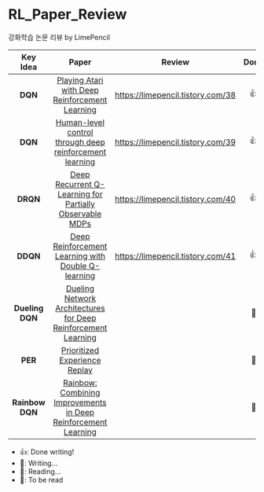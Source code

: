 # RL_Paper_Review

강화학습 논문 리뷰 by LimePencil

|    Key Idea     |                                                 Paper                                                  |              Review               |       Done       |
| :-------------: | :----------------------------------------------------------------------------------------------------: | :-------------------------------: | :--------------: |
|     **DQN**     |          [Playing Atari with Deep Reinforcement Learning](https://arxiv.org/abs/1312.5602v1)           | https://limepencil.tistory.com/38 |    :thumbsup:    |
|     **DQN**     | [Human-level control through deep reinforcement learning](https://www.nature.com/articles/nature14236) | https://limepencil.tistory.com/39 |    :thumbsup:    |
|    **DRQN**     |      [Deep Recurrent Q-Learning for Partially Observable MDPs](https://arxiv.org/abs/1507.06527)       | https://limepencil.tistory.com/40 |    :thumbsup:    |
|    **DDQN**     |         [Deep Reinforcement Learning with Double Q-learning](https://arxiv.org/abs/1509.06461)         | https://limepencil.tistory.com/41 |    :thumbsup:    |
| **Dueling DQN** |   [Dueling Network Architectures for Deep Reinforcement Learning](https://arxiv.org/abs/1511.06581)    |                                   |     :pencil:     |
|     **PER**     |                   [Prioritized Experience Replay](https://arxiv.org/abs/1511.05952)                    |                                   |     :pencil:     |
| **Rainbow DQN** |   [Rainbow: Combining Improvements in Deep Reinforcement Learning](https://arxiv.org/abs/1710.02298)   |                                   | :page_with_curl: |

- :thumbsup:: Done writing!
- :pencil:: Writing...
- :page_with_curl:: Reading...
- :calendar:: To be read

